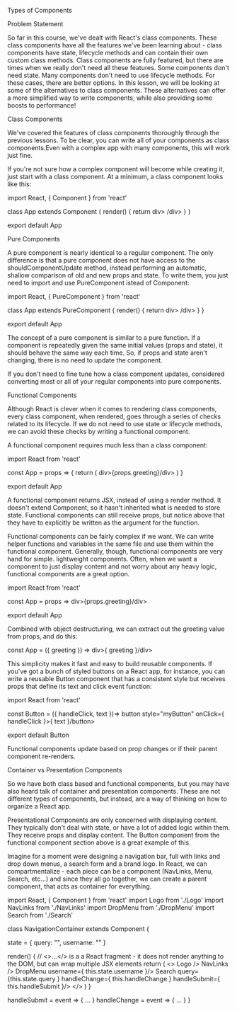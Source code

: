Types of Components

Problem Statement

So far in this course, we've dealt with React's class components. These class components have all the features we've been learning about - class components have state, lifecycle methods and can contain their own custom class methods. Class components are fully featured, but there are times when we really don't need all these features. Some components don't need state. Many components don't need to use lifecycle methods. For these cases, there are better options. In this lesson, we will be looking at some of the alternatives to class components. These alternatives can offer a more simplified way to write components, while also providing some boosts to performance!

Class Components

We've covered the features of class components thoroughly through the previous lessons. To be clear, you can write all of your components as class components.Even with a complex app with many components, this will work just fine.

If you're not sure how a complex component will become while creating it, just start with a class component. At a minimum, a class component looks like this:

import React, { Component } from 'react'

class App extends Component {
  render() {
    return div> /div>
  }
}

export default App 

Pure Components

A pure component is nearly identical to a regular component. The only difference is that a pure component does not have access to the shouldComponentUpdate method, instead performing an automatic, shallow comparison of old and new props and state. To write them, you just need to import and use PureComponent istead of Component:

import React, { PureComponent } from 'react'

class App extends PureComponent {
  render() {
    return div> /div>
  }
}

export default App 

The concept of a pure component is similar to a pure function. If a component is repeatedly given the same initial values (props and state), it should behave the same way each time. So, if props and state aren't changing, there is no need to update the component.

If you don't need to fine tune how a class component updates, considered converting most or all of your regular components into pure components.

Functional Components

Although React is clever when it comes to rendering class components, every class component, when rendered, goes through a series of checks related to its lifecycle. If we do not need to use state or lifecycle methods, we can avoid these checks by writing a functional component.

A functional component requires much less than a class component:

import React from 'react'

const App = props => {
  return (
    div>{props.greeting}/div>
  )
}

export default App 

A functional component returns JSX, instead of using a render method. It doesn't extend Component, so it hasn't inherited what is needed to store state. Functional components can still receive props, but notice above that they have to explicitly be written as the argument for the function.

Functional components can be fairly complex if we want. We can write helper functions and variables in the same file and use them within the functional component. Generally, though, functional components are very hand for simple. lightweight components. Often, when we want a component to just display content and not worry about any heavy logic, functional components are a great option.

import React from 'react'

const App = props => div>{props.greeting}/div>

export default App 

Combined with object destructuring, we can extract out the greeting value from props, and do this:

const App = ({ greeting }) => div>{ greeting }/div>

This simplicity makes it fast and easy to build reusable components. If you've got a bunch of styled buttons on a React app, for instance, you can write a reusable Button component that has a consistent style but receives props that define its text and click event function:

import React from 'react'

const Button = ({ handleClick, text })=> button style="myButton" onClick={ handleClick }>{ text }/button>

export default Button 

Functional components update based on prop changes or if their parent component re-renders.

Container vs Presentation Components

So we have both class based and functional components, but you may have also heard talk of container and presentation components. These are not different types of components, but instead, are a way of thinking on how to organize a React app.

Presentational Components are only concerned with displaying content. They typically don't deal with state, or have a lot of added logic within them. They receive props and display content. The Button component from the functional component section above is a great example of this.

Imagine for a moment were designing a navigation bar, full with links and drop down menus, a search form and a brand logo. In React, we can compartmentalize - each piece can be a component (NavLinks, Menu, Search, etc...) and since they all go together, we can create a parent component, that acts as container for everything.

import React, { Component } from 'react'
import Logo from './Logo'
import NavLinks from './NavLinks'
import DropMenu from './DropMenu'
import Search from './Search'

class NavigationContainer extends Component {

  state = {
    query: "",
    username: ""
  }

  render() {
    // <>...</> is a a React fragment - it does not render anything to the DOM, but can wrap multiple JSX elements
    return (
      <>
        Logo />
        NavLinks />
        DropMenu username={ this.state.username }/>
        Search query= {this.state.query } handleChange={ this.handleChange } handleSubmit={ this.handleSubmit }/>
      </>
    )
  }

  handleSubmit = event => { ... }
  handleChange = event => { ... }
} 

